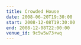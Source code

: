 ```yaml
---
title: Crowded House
date: 2008-06-20T19:30:00
start: 2008-12-08T19:30:00
end: 2008-12-08T22:00:00
venue_id: 9c5w5w73+wq
---
```

